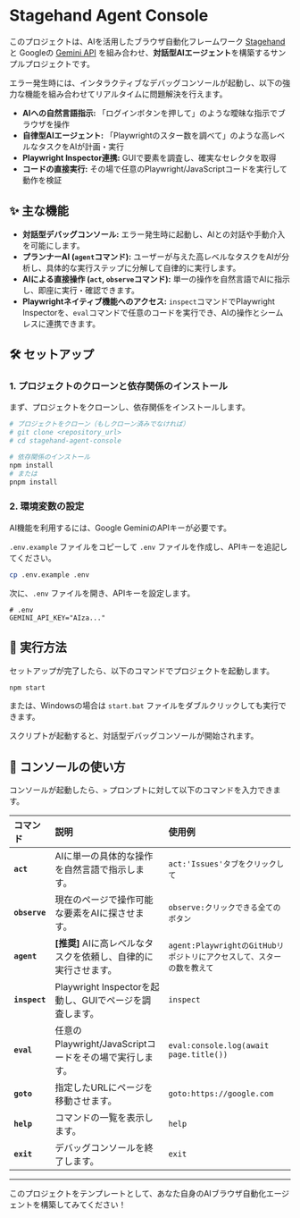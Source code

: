 # Stagehand Agent Console

このプロジェクトは、AIを活用したブラウザ自動化フレームワーク [Stagehand](https://github.com/browserbase/stagehand) と Googleの [Gemini API](https://ai.google.dev/) を組み合わせ、**対話型AIエージェント**を構築するサンプルプロジェクトです。

エラー発生時には、インタラクティブなデバッグコンソールが起動し、以下の強力な機能を組み合わせてリアルタイムに問題解決を行えます。

-   **AIへの自然言語指示:** 「ログインボタンを押して」のような曖昧な指示でブラウザを操作
-   **自律型AIエージェント:** 「Playwrightのスター数を調べて」のような高レベルなタスクをAIが計画・実行
-   **Playwright Inspector連携:** GUIで要素を調査し、確実なセレクタを取得
-   **コードの直接実行:** その場で任意のPlaywright/JavaScriptコードを実行して動作を検証

## ✨ 主な機能

-   **対話型デバッグコンソール:** エラー発生時に起動し、AIとの対話や手動介入を可能にします。
-   **プランナーAI (`agent`コマンド):** ユーザーが与えた高レベルなタスクをAIが分析し、具体的な実行ステップに分解して自律的に実行します。
-   **AIによる直接操作 (`act`, `observe`コマンド):** 単一の操作を自然言語でAIに指示し、即座に実行・確認できます。
-   **Playwrightネイティブ機能へのアクセス:** `inspect`コマンドでPlaywright Inspectorを、`eval`コマンドで任意のコードを実行でき、AIの操作とシームレスに連携できます。

## 🛠️ セットアップ

### 1. プロジェクトのクローンと依存関係のインストール

まず、プロジェクトをクローンし、依存関係をインストールします。

```bash
# プロジェクトをクローン（もしクローン済みでなければ）
# git clone <repository_url>
# cd stagehand-agent-console

# 依存関係のインストール
npm install
# または
pnpm install
```

### 2. 環境変数の設定

AI機能を利用するには、Google GeminiのAPIキーが必要です。

`.env.example` ファイルをコピーして `.env` ファイルを作成し、APIキーを追記してください。

```bash
cp .env.example .env
```

次に、`.env` ファイルを開き、APIキーを設定します。

```.env
# .env
GEMINI_API_KEY="AIza..."
```

## 🚀 実行方法

セットアップが完了したら、以下のコマンドでプロジェクトを起動します。

```bash
npm start
```
または、Windowsの場合は `start.bat` ファイルをダブルクリックしても実行できます。

スクリプトが起動すると、対話型デバッグコンソールが開始されます。

## 🤖 コンソールの使い方

コンソールが起動したら、`>` プロンプトに対して以下のコマンドを入力できます。

| コマンド | 説明 | 使用例 |
| :--- | :--- | :--- |
| **`act`** | AIに単一の具体的な操作を自然言語で指示します。 | `act:'Issues'タブをクリックして` |
| **`observe`** | 現在のページで操作可能な要素をAIに探させます。 | `observe:クリックできる全てのボタン` |
| **`agent`** | **[推奨]** AIに高レベルなタスクを依頼し、自律的に実行させます。 | `agent:PlaywrightのGitHubリポジトリにアクセスして、スターの数を教えて` |
| **`inspect`** | Playwright Inspectorを起動し、GUIでページを調査します。 | `inspect` |
| **`eval`** | 任意のPlaywright/JavaScriptコードをその場で実行します。 | `eval:console.log(await page.title())` |
| **`goto`** | 指定したURLにページを移動させます。 | `goto:https://google.com` |
| **`help`** | コマンドの一覧を表示します。 | `help` |
| **`exit`** | デバッグコンソールを終了します。 | `exit` |

---

このプロジェクトをテンプレートとして、あなた自身のAIブラウザ自動化エージェントを構築してみてください！
